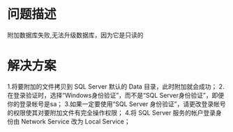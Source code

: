 # 问题描述

附加数据库失败,无法升级数据库，因为它是只读的

# 解决方案

1.将要附加的文件拷贝到 SQL Server 默认的 Data 目录，此时附加就会成功；
2.在登录验证时，选择“Windows身份验证”，而不是“SQL Server身份验证”，即便你的登录帐号是sa；
3.如果一定要使用“SQL Server 身份验证”，请更改登录帐号的权限使其对要附加文件有完全操作权限；
4.将 SQL Server 服务的帐户登录身份由 Network Service 改为 Local Service；